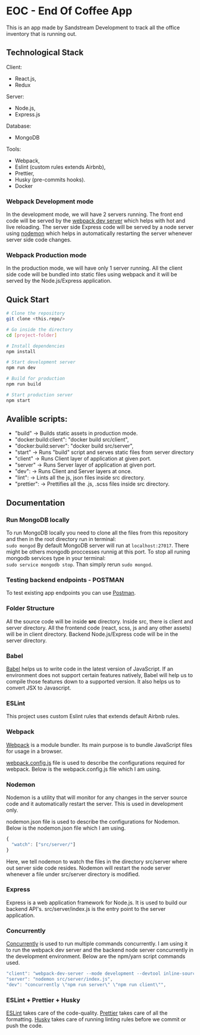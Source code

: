 # EOC - End Of Coffee App

This is an app made by Sandstream Development to track all the office inventory that is running out.

## Technological Stack

Client:

- React.js,
- Redux

Server:

- Node.js,
- Express.js

Database:

- MongoDB

Tools:

- Webpack,
- Eslint (custom rules extends Airbnb),
- Prettier,
- Husky (pre-commits hooks).
- Docker

### Webpack Development mode

In the development mode, we will have 2 servers running. The front end code will be served by the [webpack dev server](https://webpack.js.org/configuration/dev-server/) which helps with hot and live reloading. The server side Express code will be served by a node server using [nodemon](https://nodemon.io/) which helps in automatically restarting the server whenever server side code changes.

### Webpack Production mode

In the production mode, we will have only 1 server running. All the client side code will be bundled into static files using webpack and it will be served by the Node.js/Express application.

## Quick Start

```bash
# Clone the repository
git clone <this.repo/>

# Go inside the directory
cd [project-folder]

# Install dependencies
npm install

# Start development server
npm run dev

# Build for production
npm run build

# Start production server
npm start
```

## Avalible scripts:

- "build" -> Builds static assets in production mode.
- "docker:build:client": "docker build src/client",
- "docker:build:server": "docker build src/server",
- "start" -> Runs "build" script and serves static files from server directory
- "client" -> Runs Client layer of application at given port.
- "server" -> Runs Server layer of application at given port.
- "dev": -> Runs Client and Server layers at once.
- "lint": -> Lints all the js, json files inside src directory.
- "prettier": -> Prettifies all the .js, .scss files inside src directory.

## Documentation

### Run MongoDB locally

To run MongoDB locally you need to clone all the files from this repository and then in the root directory run in terminal: <br/> `sudo mongod`
By default MongoDB server will run at `localhost:27017`.
There might be others mongodb proccesses runnig at this port. To stop all runing mongodb services type in your terminal: <br/> `sudo service mongodb stop`. Than simply rerun `sudo mongod`.

### Testing backend endpoints - POSTMAN

To test existing app endpoints you can use [Postman](https://www.getpostman.com/).

### Folder Structure

All the source code will be inside **src** directory. Inside src, there is client and server directory. All the frontend code (react, scss, js and any other assets) will be in client directory. Backend Node.js/Express code will be in the server directory.

### Babel

[Babel](https://babeljs.io/) helps us to write code in the latest version of JavaScript. If an environment does not support certain features natively, Babel will help us to compile those features down to a supported version. It also helps us to convert JSX to Javascript.

### ESLint

This project uses custom Eslint rules that extends default Airbnb rules.

### Webpack

[Webpack](https://webpack.js.org/) is a module bundler. Its main purpose is to bundle JavaScript files for usage in a browser.

[webpack.config.js](https://webpack.js.org/configuration/) file is used to describe the configurations required for webpack. Below is the webpack.config.js file which I am using.

### Nodemon

Nodemon is a utility that will monitor for any changes in the server source code and it automatically restart the server. This is used in development only.

nodemon.json file is used to describe the configurations for Nodemon. Below is the nodemon.json file which I am using.

```javascript
{
  "watch": ["src/server/"]
}
```

Here, we tell nodemon to watch the files in the directory src/server where out server side code resides. Nodemon will restart the node server whenever a file under src/server directory is modified.

### Express

Express is a web application framework for Node.js. It is used to build our backend API's.
src/server/index.js is the entry point to the server application.

### Concurrently

[Concurrently](https://github.com/kimmobrunfeldt/concurrently) is used to run multiple commands concurrently. I am using it to run the webpack dev server and the backend node server concurrently in the development environment. Below are the npm/yarn script commands used.

```javascript
"client": "webpack-dev-server --mode development --devtool inline-source-map --hot",
"server": "nodemon src/server/index.js",
"dev": "concurrently \"npm run server\" \"npm run client\"",
```

### ESLint + Prettier + Husky

[ESLint](https://eslint.org/) takes care of the code-quality. [Prettier](https://prettier.io/) takes care of all the formatting. [Husky](https://github.com/typicode/husky) takes care of running linting rules before we commit or push the code.
